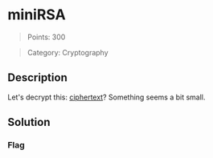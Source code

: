 # miniRSA

> Points: 300

> Category: Cryptography

## Description

Let's decrypt this: [ciphertext](https://jupiter.challenges.picoctf.org/static/eb5e6df8e14c52873cf88c582a1a4008/ciphertext)? Something seems a bit small.

## Solution

### Flag
